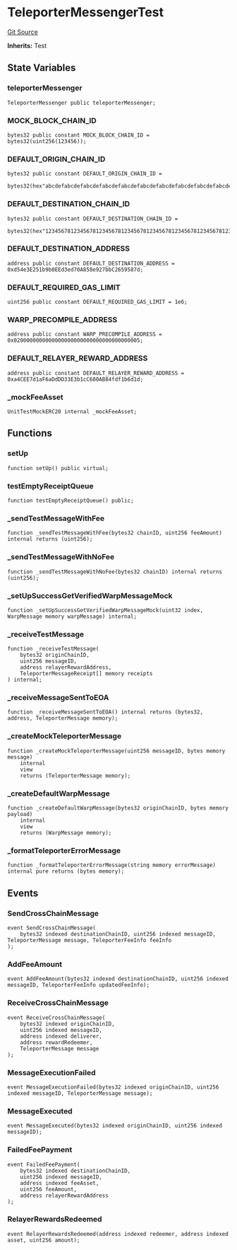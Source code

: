 # TeleporterMessengerTest
[Git Source](https://github.com/ava-labs/teleporter/blob/dde09fbf56cc395da6bfd76c7f894a3cf5b2cd9e/src/Teleporter/tests/TeleporterMessengerTest.t.sol)

**Inherits:**
Test


## State Variables
### teleporterMessenger

```solidity
TeleporterMessenger public teleporterMessenger;
```


### MOCK_BLOCK_CHAIN_ID

```solidity
bytes32 public constant MOCK_BLOCK_CHAIN_ID = bytes32(uint256(123456));
```


### DEFAULT_ORIGIN_CHAIN_ID

```solidity
bytes32 public constant DEFAULT_ORIGIN_CHAIN_ID =
    bytes32(hex"abcdefabcdefabcdefabcdefabcdefabcdefabcdefabcdefabcdefabcdefabcd");
```


### DEFAULT_DESTINATION_CHAIN_ID

```solidity
bytes32 public constant DEFAULT_DESTINATION_CHAIN_ID =
    bytes32(hex"1234567812345678123456781234567812345678123456781234567812345678");
```


### DEFAULT_DESTINATION_ADDRESS

```solidity
address public constant DEFAULT_DESTINATION_ADDRESS = 0xd54e3E251b9b0EEd3ed70A858e927bbC2659587d;
```


### DEFAULT_REQUIRED_GAS_LIMIT

```solidity
uint256 public constant DEFAULT_REQUIRED_GAS_LIMIT = 1e6;
```


### WARP_PRECOMPILE_ADDRESS

```solidity
address public constant WARP_PRECOMPILE_ADDRESS = 0x0200000000000000000000000000000000000005;
```


### DEFAULT_RELAYER_REWARD_ADDRESS

```solidity
address public constant DEFAULT_RELAYER_REWARD_ADDRESS = 0xa4CEE7d1aF6aDdDD33E3b1cC680AB84fdf1b6d1d;
```


### _mockFeeAsset

```solidity
UnitTestMockERC20 internal _mockFeeAsset;
```


## Functions
### setUp


```solidity
function setUp() public virtual;
```

### testEmptyReceiptQueue


```solidity
function testEmptyReceiptQueue() public;
```

### _sendTestMessageWithFee


```solidity
function _sendTestMessageWithFee(bytes32 chainID, uint256 feeAmount) internal returns (uint256);
```

### _sendTestMessageWithNoFee


```solidity
function _sendTestMessageWithNoFee(bytes32 chainID) internal returns (uint256);
```

### _setUpSuccessGetVerifiedWarpMessageMock


```solidity
function _setUpSuccessGetVerifiedWarpMessageMock(uint32 index, WarpMessage memory warpMessage) internal;
```

### _receiveTestMessage


```solidity
function _receiveTestMessage(
    bytes32 originChainID,
    uint256 messageID,
    address relayerRewardAddress,
    TeleporterMessageReceipt[] memory receipts
) internal;
```

### _receiveMessageSentToEOA


```solidity
function _receiveMessageSentToEOA() internal returns (bytes32, address, TeleporterMessage memory);
```

### _createMockTeleporterMessage


```solidity
function _createMockTeleporterMessage(uint256 messageID, bytes memory message)
    internal
    view
    returns (TeleporterMessage memory);
```

### _createDefaultWarpMessage


```solidity
function _createDefaultWarpMessage(bytes32 originChainID, bytes memory payload)
    internal
    view
    returns (WarpMessage memory);
```

### _formatTeleporterErrorMessage


```solidity
function _formatTeleporterErrorMessage(string memory errorMessage) internal pure returns (bytes memory);
```

## Events
### SendCrossChainMessage

```solidity
event SendCrossChainMessage(
    bytes32 indexed destinationChainID, uint256 indexed messageID, TeleporterMessage message, TeleporterFeeInfo feeInfo
);
```

### AddFeeAmount

```solidity
event AddFeeAmount(bytes32 indexed destinationChainID, uint256 indexed messageID, TeleporterFeeInfo updatedFeeInfo);
```

### ReceiveCrossChainMessage

```solidity
event ReceiveCrossChainMessage(
    bytes32 indexed originChainID,
    uint256 indexed messageID,
    address indexed deliverer,
    address rewardRedeemer,
    TeleporterMessage message
);
```

### MessageExecutionFailed

```solidity
event MessageExecutionFailed(bytes32 indexed originChainID, uint256 indexed messageID, TeleporterMessage message);
```

### MessageExecuted

```solidity
event MessageExecuted(bytes32 indexed originChainID, uint256 indexed messageID);
```

### FailedFeePayment

```solidity
event FailedFeePayment(
    bytes32 indexed destinationChainID,
    uint256 indexed messageID,
    address indexed feeAsset,
    uint256 feeAmount,
    address relayerRewardAddress
);
```

### RelayerRewardsRedeemed

```solidity
event RelayerRewardsRedeemed(address indexed redeemer, address indexed asset, uint256 amount);
```

